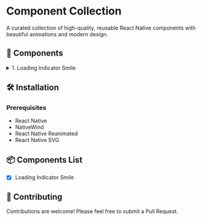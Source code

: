 # Component Collection

A curated collection of high-quality, reusable React Native components with beautiful animations and modern design.

## 🎨 Components

<details>
<summary>1. Loading Indicator Smile</summary>

**Description**: A playful, animated loading indicator with a smiley face that transforms during the loading process.

**Preview**

<img src="assets/gifs/loading-indicator-smile.gif" width="200" height="200" alt="Loading Indicator Smile">

**Features**:

- Smooth, engaging animation
- Customizable size
- Gradient background
- Responsive design

**Usage**:
```typescript
import LoadingIndicatorSmile from './src/components/LoadingIndicatorSmile';

function MyComponent() {
  return <LoadingIndicatorSmile size={150} />;
}
```

</details>

## 🛠 Installation

### Prerequisites

- React Native
- NativeWind
- React Native Reanimated
- React Native SVG

## 📦 Components List

- [X] Loading Indicator Smile

## 🤝 Contributing

Contributions are welcome! Please feel free to submit a Pull Request.
